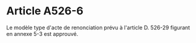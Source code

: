 # Article A526-6

Le modèle type d'acte de renonciation prévu à l'article D. 526-29 figurant en annexe 5-3 est approuvé.
